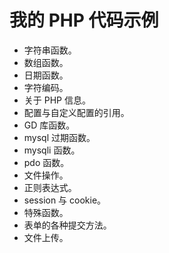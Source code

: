 # 我的 PHP 代码示例
- 字符串函数。
- 数组函数。
- 日期函数。
- 字符编码。
- 关于 PHP 信息。
- 配置与自定义配置的引用。
- GD 库函数。
- mysql 过期函数。
- mysqli 函数。
- pdo 函数。
- 文件操作。
- 正则表达式。
- session 与 cookie。
- 特殊函数。
- 表单的各种提交方法。
- 文件上传。